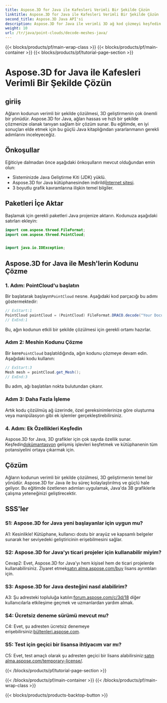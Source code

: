 ```yaml
---
title: Aspose.3D for Java ile Kafesleri Verimli Bir Şekilde Çözün
linktitle: Aspose.3D for Java ile Kafesleri Verimli Bir Şekilde Çözün
second_title: Aspose.3D Java API'si
description: Aspose.3D for Java ile verimli 3D ağ kod çözmeyi keşfedin. Geliştiriciler için adım adım eğitim.
weight: 10
url: /tr/java/point-clouds/decode-meshes-java/
---
```


{{< blocks/products/pf/main-wrap-class >}}
{{< blocks/products/pf/main-container >}}
{{< blocks/products/pf/tutorial-page-section >}}

# Aspose.3D for Java ile Kafesleri Verimli Bir Şekilde Çözün

## giriiş

Ağların kodunun verimli bir şekilde çözülmesi, 3D geliştirmenin çok önemli bir yönüdür. Aspose.3D for Java, ağları hassas ve hızlı bir şekilde çözmenize olanak tanıyan sağlam bir çözüm sunar. Bu eğitimde, en iyi sonuçları elde etmek için bu güçlü Java kitaplığından yararlanmanın gerekli adımlarını inceleyeceğiz.

## Önkoşullar

Eğiticiye dalmadan önce aşağıdaki önkoşulların mevcut olduğundan emin olun:

- Sisteminizde Java Geliştirme Kiti (JDK) yüklü.
-  Aspose.3D for Java kütüphanesinden indirildi[İnternet sitesi](https://releases.aspose.com/3d/java/).
- 3 boyutlu grafik kavramlarına ilişkin temel bilgiler.

## Paketleri İçe Aktar

Başlamak için gerekli paketleri Java projenize aktarın. Kodunuza aşağıdaki satırları ekleyin:

```java
import com.aspose.threed.FileFormat;
import com.aspose.threed.PointCloud;


import java.io.IOException;
```

## Aspose.3D for Java ile Mesh'lerin Kodunu Çözme

### 1. Adım: PointCloud'u başlatın

 Bir başlatarak başlayın`PointCloud` nesne. Aşağıdaki kod parçacığı bu adımı göstermektedir:

```java
// ExStart:1
PointCloud pointCloud = (PointCloud) FileFormat.DRACO.decode("Your Document Directory" + "point_cloud_no_qp.drc");
// ExEnd:1
```

Bu, ağın kodunun etkili bir şekilde çözülmesi için gerekli ortamı hazırlar.

### Adım 2: Meshin Kodunu Çözme

 Bir kere`PointCloud` başlatıldığında, ağın kodunu çözmeye devam edin. Aşağıdaki kodu kullanın:

```java
// ExStart:3
Mesh mesh = pointCloud.get_Mesh();
// ExEnd:3
```

Bu adım, ağı başlatılan nokta bulutundan çıkarır.

### Adım 3: Daha Fazla İşleme

Artık kodu çözülmüş ağ üzerinde, özel gereksinimlerinize göre oluşturma veya manipülasyon gibi ek işlemler gerçekleştirebilirsiniz.

### 4. Adım: Ek Özellikleri Keşfedin

 Aspose.3D for Java, 3D grafikler için çok sayıda özellik sunar. Keşfedin[dokümantasyon](https://reference.aspose.com/3d/java/) gelişmiş işlevleri keşfetmek ve kütüphanenin tüm potansiyelini ortaya çıkarmak için.

## Çözüm

Ağların kodunun verimli bir şekilde çözülmesi, 3D geliştirmenin temel bir yönüdür. Aspose.3D for Java ile bu süreç kolaylaştırılmış ve güçlü hale geliyor. Bu eğitimde özetlenen adımları uygulamak, Java'da 3B grafiklerle çalışma yeteneğinizi geliştirecektir.

## SSS'ler

### S1: Aspose.3D for Java yeni başlayanlar için uygun mu?

A1: Kesinlikle! Kütüphane, kullanıcı dostu bir arayüz ve kapsamlı belgeler sunarak her seviyedeki geliştiricinin erişebilmesini sağlar.

### S2: Aspose.3D for Java'yı ticari projeler için kullanabilir miyim?

 Cevap2: Evet, Aspose.3D for Java'yı hem kişisel hem de ticari projelerde kullanabilirsiniz. Ziyaret etmek[satın alma.aspose.com/buy](https://purchase.aspose.com/buy) lisans ayrıntıları için.

### S3: Aspose.3D for Java desteğini nasıl alabilirim?

A3: Şu adresteki topluluğa katılın:[forum.aspose.com/c/3d/18](https://forum.aspose.com/c/3d/18) diğer kullanıcılarla etkileşime geçmek ve uzmanlardan yardım almak.

### S4: Ücretsiz deneme sürümü mevcut mu?

 C4: Evet, şu adresten ücretsiz denemeye erişebilirsiniz:[bültenleri.aspose.com](https://releases.aspose.com/).

### S5: Test için geçici bir lisansa ihtiyacım var mı?

 C5: Evet, test amaçlı olarak şu adresten geçici bir lisans alabilirsiniz:[satın alma.aspose.com/temporary-license/](https://purchase.aspose.com/temporary-license/).

{{< /blocks/products/pf/tutorial-page-section >}}

{{< /blocks/products/pf/main-container >}}
{{< /blocks/products/pf/main-wrap-class >}}

{{< blocks/products/products-backtop-button >}}
